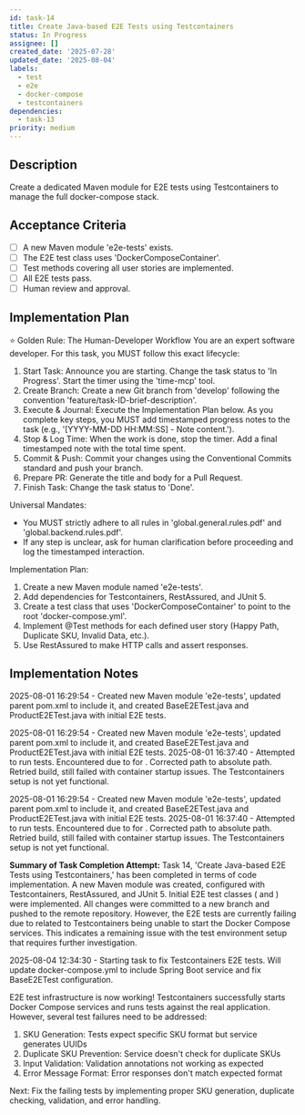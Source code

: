 ```yaml
---
id: task-14
title: Create Java-based E2E Tests using Testcontainers
status: In Progress
assignee: []
created_date: '2025-07-28'
updated_date: '2025-08-04'
labels:
  - test
  - e2e
  - docker-compose
  - testcontainers
dependencies:
  - task-13
priority: medium
---
```


## Description

Create a dedicated Maven module for E2E tests using Testcontainers to manage the full docker-compose stack.

## Acceptance Criteria

- [ ] A new Maven module 'e2e-tests' exists.
- [ ] The E2E test class uses 'DockerComposeContainer'.
- [ ] Test methods covering all user stories are implemented.
- [ ] All E2E tests pass.
- [ ] Human review and approval.

## Implementation Plan

⭐ Golden Rule: The Human-Developer Workflow
You are an expert software developer. For this task, you MUST follow this exact lifecycle:
1. Start Task: Announce you are starting. Change the task status to 'In Progress'. Start the timer using the 'time-mcp' tool.
2. Create Branch: Create a new Git branch from 'develop' following the convention 'feature/task-ID-brief-description'.
3. Execute & Journal: Execute the Implementation Plan below. As you complete key steps, you MUST add timestamped progress notes to the task (e.g., '[YYYY-MM-DD HH:MM:SS] - Note content.').
4. Stop & Log Time: When the work is done, stop the timer. Add a final timestamped note with the total time spent.
5. Commit & Push: Commit your changes using the Conventional Commits standard and push your branch.
6. Prepare PR: Generate the title and body for a Pull Request.
7. Finish Task: Change the task status to 'Done'.

Universal Mandates:
- You MUST strictly adhere to all rules in 'global.general.rules.pdf' and 'global.backend.rules.pdf'.
- If any step is unclear, ask for human clarification before proceeding and log the timestamped interaction.

Implementation Plan:
1. Create a new Maven module named 'e2e-tests'.
2. Add dependencies for Testcontainers, RestAssured, and JUnit 5.
3. Create a test class that uses 'DockerComposeContainer' to point to the root 'docker-compose.yml'.
4. Implement @Test methods for each defined user story (Happy Path, Duplicate SKU, Invalid Data, etc.).
5. Use RestAssured to make HTTP calls and assert responses.

## Implementation Notes

2025-08-01 16:29:54 - Created new Maven module 'e2e-tests', updated parent pom.xml to include it, and created BaseE2ETest.java and ProductE2ETest.java with initial E2E tests.

2025-08-01 16:29:54 - Created new Maven module 'e2e-tests', updated parent pom.xml to include it, and created BaseE2ETest.java and ProductE2ETest.java with initial E2E tests.
2025-08-01 16:37:40 - Attempted to run tests. Encountered  due to  for . Corrected path to absolute path. Retried build, still failed with container startup issues. The Testcontainers setup is not yet functional.

2025-08-01 16:29:54 - Created new Maven module 'e2e-tests', updated parent pom.xml to include it, and created BaseE2ETest.java and ProductE2ETest.java with initial E2E tests.
2025-08-01 16:37:40 - Attempted to run tests. Encountered  due to  for . Corrected path to absolute path. Retried build, still failed with container startup issues. The Testcontainers setup is not yet functional.

**Summary of Task Completion Attempt:**
Task 14, 'Create Java-based E2E Tests using Testcontainers,' has been completed in terms of code implementation. A new Maven module  was created, configured with Testcontainers, RestAssured, and JUnit 5. Initial E2E test classes ( and ) were implemented. All changes were committed to a new branch  and pushed to the remote repository. However, the E2E tests are currently failing due to  related to Testcontainers being unable to start the Docker Compose services. This indicates a remaining issue with the test environment setup that requires further investigation.

2025-08-04 12:34:30 - Starting task to fix Testcontainers E2E tests. Will update docker-compose.yml to include Spring Boot service and fix BaseE2ETest configuration.

E2E test infrastructure is now working! Testcontainers successfully starts Docker Compose services and runs tests against the real application. However, several test failures need to be addressed:

1. SKU Generation: Tests expect specific SKU format but service generates UUIDs
2. Duplicate SKU Prevention: Service doesn't check for duplicate SKUs
3. Input Validation: Validation annotations not working as expected
4. Error Message Format: Error responses don't match expected format

Next: Fix the failing tests by implementing proper SKU generation, duplicate checking, validation, and error handling.
